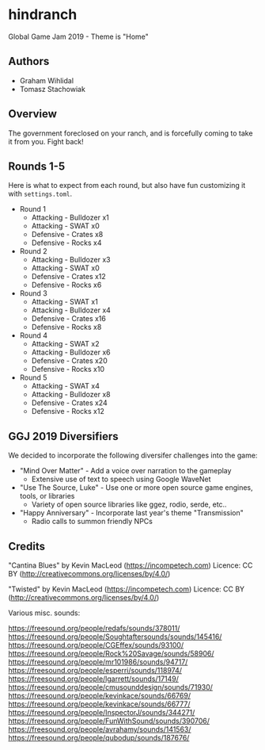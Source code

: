 # hindranch

Global Game Jam 2019 - Theme is "Home"

## Authors

- Graham Wihlidal
- Tomasz Stachowiak

## Overview

The government foreclosed on your ranch, and is forcefully coming to take it from you. Fight back!

## Rounds 1-5

Here is what to expect from each round, but also have fun customizing it with `settings.toml`.

- Round 1
  - Attacking - Bulldozer x1
  - Attacking - SWAT x0
  - Defensive - Crates x8
  - Defensive - Rocks x4
- Round 2
  - Attacking - Bulldozer x3
  - Attacking - SWAT x0
  - Defensive - Crates x12
  - Defensive - Rocks x6
- Round 3
  - Attacking - SWAT x1
  - Attacking - Bulldozer x4
  - Defensive - Crates x16
  - Defensive - Rocks x8
- Round 4
  - Attacking - SWAT x2
  - Attacking - Bulldozer x6
  - Defensive - Crates x20
  - Defensive - Rocks x10
- Round 5
  - Attacking - SWAT x4
  - Attacking - Bulldozer x8
  - Defensive - Crates x24
  - Defensive - Rocks x12

## GGJ 2019 Diversifiers

We decided to incorporate the following diversifer challenges into the game:

- "Mind Over Matter" - Add a voice over narration to the gameplay
  - Extensive use of text to speech using Google WaveNet
- "Use The Source, Luke" - Use one or more open source game engines, tools, or libraries
  - Variety of open source libraries like ggez, rodio, serde, etc..
- "Happy Anniversary" - Incorporate last year's theme "Transmission"
  - Radio calls to summon friendly NPCs

## Credits

"Cantina Blues" by Kevin MacLeod (https://incompetech.com)
Licence: CC BY (http://creativecommons.org/licenses/by/4.0/)

"Twisted" by Kevin MacLeod (https://incompetech.com)
Licence: CC BY (http://creativecommons.org/licenses/by/4.0/)

Various misc. sounds:

https://freesound.org/people/redafs/sounds/378011/
https://freesound.org/people/Soughtaftersounds/sounds/145416/
https://freesound.org/people/CGEffex/sounds/93100/
https://freesound.org/people/Rock%20Savage/sounds/58906/
https://freesound.org/people/mr101986/sounds/94717/
https://freesound.org/people/esperri/sounds/118974/
https://freesound.org/people/lgarrett/sounds/17149/
https://freesound.org/people/cmusounddesign/sounds/71930/
https://freesound.org/people/kevinkace/sounds/66769/
https://freesound.org/people/kevinkace/sounds/66777/
https://freesound.org/people/InspectorJ/sounds/344271/
https://freesound.org/people/FunWithSound/sounds/390706/
https://freesound.org/people/avrahamy/sounds/141563/
https://freesound.org/people/qubodup/sounds/187676/
